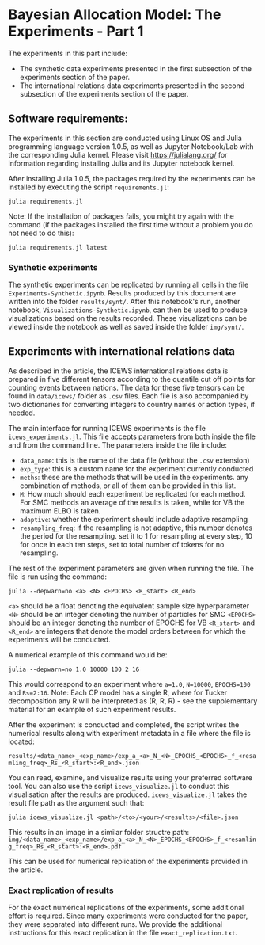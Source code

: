 # Bayesian Allocation Model: The Experiments - Part 1

The experiments in this part include:

- The synthetic data experiments presented in the first subsection of the experiments section of the paper.
- The international relations data experiments presented in the second subsection of the experiments section of the paper.

## Software requirements:

The experiments in this section are conducted using Linux OS and Julia programming language version 1.0.5, as well as Jupyter Notebook/Lab with the corresponding Julia kernel. Please visit https://julialang.org/ for information regarding installing Julia and its Jupyter notebook kernel.

After installing Julia 1.0.5, the packages required by the experiments can be installed by executing the script `requirements.jl`:

`julia requirements.jl`

Note: If the installation of packages fails, you might try again with the command (if the packages installed the first time without a problem you do not need to do this): 

`julia requirements.jl latest`

### Synthetic experiments

The synthetic experiments can be replicated by running all cells in the file `Experiments-Synthetic.ipynb`. Results produced by this document are written into the folder `results/synt/`. After this notebook's run, another notebook, `Visualizations-Synthetic.ipynb`, can then be used to produce visualizations based on the results recorded. These visualizations can be viewed inside the notebook as well as saved inside the folder `img/synt/`.

## Experiments with international relations data

As described in the article, the ICEWS international relations data is prepared in five different tensors according to the quantile cut off points for counting events between nations. The data for these five tensors can be found in `data/icews/` folder as `.csv` files. Each file is also accompanied by two dictionaries for converting integers to country names or action types, if needed.

The main interface for running ICEWS experiments is the file `icews_experiments.jl`. This file accepts parameters from both inside the file and from the command line. The parameters inside the file include:

- `data_name`: this is the name of the data file (without the `.csv` extension)
- `exp_type`: this is a custom name for the experiment currently conducted
- `meths`: these are the methods that will be used in the experiments. any combination of methods, or all of them can be provided in this list.
- `M`: How much should each experiment be replicated for each method. For SMC methods an average of the results is taken, while for VB the maximum ELBO is taken.
- `adaptive`: whether the experiment should include adaptive resampling
- `resampling_freq`: if the resampling is not adaptive, this number denotes the period for the resampling. set it to 1 for resampling at every step, 10 for once in each ten steps, set to total number of tokens for no resampling.

The rest of the experiment parameters are given when running the file. The file is run using the command:

`julia --depwarn=no <a> <N> <EPOCHS> <R_start> <R_end>`

`<a>` should be a float denoting the equivalent sample size hyperparameter
`<N>` should be an integer denoting the number of particles for SMC
`<EPOCHS>` should be an integer denoting the number of EPOCHS for VB
`<R_start>` and `<R_end>` are integers that denote the model orders between for which the experiments will be conducted.

A numerical example of this command would be:

`julia --depwarn=no 1.0 10000 100 2 16`

This would correspond to an experiment where `a=1.0`, `N=10000`, `EPOCHS=100` and `Rs=2:16`. Note: Each CP model has a single R, where for Tucker decomposition any R will be interpreted as (R, R, R) - see the supplementary material for an example of such experiment results.

After the experiment is conducted and completed, the script writes the numerical results along with experiment metadata in a file where the file is located:

`results/<data_name>_<exp_name>/exp_a_<a>_N_<N>_EPOCHS_<EPOCHS>_f_<resamling_freq>_Rs_<R_start>:<R_end>.json`

You can read, examine, and visualize results using your preferred software tool. You can also use the script `icews_visualize.jl` to conduct this visualisation after the results are produced. `icews_visualize.jl` takes the result file path as the argument such that:

`julia icews_visualize.jl <path>/<to>/<your>/<results>/<file>.json`

This results in an image in a similar folder structre path: `img/<data_name>_<exp_name>/exp_a_<a>_N_<N>_EPOCHS_<EPOCHS>_f_<resamling_freq>_Rs_<R_start>:<R_end>.pdf`

This can be used for numerical replication of the experiments provided in the article.

### Exact replication of results

For the exact numerical replications of the experiments, some additional effort is required. Since many experiments were conducted for the paper, they were separated into different runs. We provide the additional instructions for this exact replication in the file `exact_replication.txt`.
